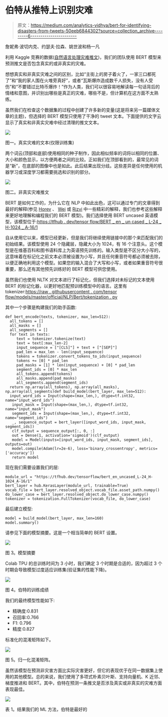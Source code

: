 # 伯特从推特上识别灾难

> 原文：<https://medium.com/analytics-vidhya/bert-for-identifying-disasters-from-tweets-50eeb6844302?source=collection_archive---------6----------------------->

詹妮弗·波切内克、约瑟夫·拉森、姚世波和杨一凡

利用 Kaggle 竞赛的数据([自然语言处理灾难推文](https://www.kaggle.com/c/nlp-getting-started/overview))，我们的团队使用 BERT 模型来预测推文是否包含真实的或非真实的灾难。

想想真实和非真实灾难之间的区别，比如“主街上的房子着火了，一家三口都死了”和“我的家人围在火堆旁真好”，或者“瓦斯爆炸造成数千人损失，没有人受伤”和“不要错过比特币爆炸！”作为人类，我们可以很容易地解读每一句话背后的情绪和意图，并识别出哪些是真正的灾难，哪些不是，但计算机在这方面不太熟练。

虽然我们在检查这个数据集的过程中创建了许多新的变量(这是将来另一篇媒体文章的主题)，但选择的 BERT 模型只使用了干净的 tweet 文本。下面提供的文字云显示了真实和非真实灾难中经过清理的推文文本。

![](img/1e863021792ad1dbb4f21412251ca822.png)

图一。真实灾难的文本(仅限训练集)

两个词云(顶部和底部)使用相同的种子制作，因此相似频率的词将以相同的位置、大小和颜色显示，以方便两者之间的比较。正如我们在顶部看到的，最常见的词是“新”，在底部的图像中也是如此。此后结果出现分歧。这些差异是任何使用的机器学习或深度学习都需要挑选和识别的部分。

![](img/1420d098baea6f037dcb7038b93ad309.png)

图二。非真实灾难推文

BERT 是如何工作的，为什么它在 NLP 中如此出色，这可以通过专门的文章得到最好的解释(参见 [Horev](https://towardsdatascience.com/bert-explained-state-of-the-art-language-model-for-nlp-f8b21a9b6270) 、 [Wei](https://towardsdatascience.com/bert-why-its-been-revolutionizing-nlp-5d1bcae76a13) 或 [Rizvi](https://www.analyticsvidhya.com/blog/2019/09/demystifying-bert-groundbreaking-nlp-framework/) 中一些精彩的解释，我们也参考这些解释来更好地理解和编程我们的 BERT 模型)。我们选择使用 BERT uncased 英语模型，该模型位于:[https://tfhub . dev/tensor flow/BERT _ en _ un cased _ L-24 _ H-1024 _ A-16/1](https://tfhub.dev/tensorflow/bert_en_uncased_L-24_H-1024_A-16/1)

自从使用它以来，模型已经更新，但是我们将继续使用链接中的那个来匹配我们的初始结果。该模型使用 24 个隐藏层，隐藏大小为 1024，有 16 个注意头。这个模型是在维基百科和图书语料库上为英语预先训练的。输入类型是不区分大小写的，这意味着在标记化之前文本必须被设置为小写，并且任何重音符号都必须被去除，以便正确地利用这个模型。如果您的输入混合了大写和小写，或者如果重音符号很重要，那么还有其他预先训练好的 BERT 模型可供您使用。

虽然我们也使用 NLTK 对文本进行了标记化，但我们选择对未标记的文本使用 BERT 的标记化器，以更好地匹配预训练模型中的语言。这里有 tokenizer:[https://raw . githubusercontent . com/tensor flow/models/master/official/NLP/Bert/tokenization . py](https://raw.githubusercontent.com/tensorflow/models/master/official/nlp/bert/tokenization.py)

其中一个步骤是构建我们的助手函数:

```
def bert_encode(texts, tokenizer, max_len=512):
  all_tokens = [] 
  all_masks = []
  all_segments = []
  for text in texts:
     text = tokenizer.tokenize(text)
     text = text[:max_len-2]
     input_sequence = ["[CLS]"] + text + ["[SEP]"]
     pad_len = max_len - len(input_sequence)
     tokens = tokenizer.convert_tokens_to_ids(input_sequence)
     tokens += [0] * pad_len
     pad_masks = [1] * len(input_sequence) + [0] * pad_len
     segment_ids = [0] * max_len
     all_tokens.append(tokens)
     all_masks.append(pad_masks)
     all_segments.append(segment_ids)
  return np.array(all_tokens), np.array(all_masks), np.array(all_segments)def build_model(bert_layer, max_len=512):
  input_word_ids = Input(shape=(max_len,), dtype=tf.int32, name="input_word_ids")
   input_mask = Input(shape=(max_len,), dtype=tf.int32, name="input_mask")
   segment_ids = Input(shape=(max_len,), dtype=tf.int32, name="segment_ids")
   _, sequence_output = bert_layer([input_word_ids, input_mask, segment_ids])
   clf_output = sequence_output[:, 0, :]
   out = Dense(1, activation='sigmoid')(clf_output)
   model = Model(inputs=[input_word_ids, input_mask, segment_ids], outputs=out)
   model.compile(Adam(lr=2e-6), loss='binary_crossentropy', metrics=['accuracy'])
   return model
```

现在我们需要设置我们的层:

```
module_url = "https://tfhub.dev/tensorflow/bert_en_uncased_L-24_H-1024_A-16/1"
bert_layer = hub.KerasLayer(module_url, trainable=True)
vocab_file = bert_layer.resolved_object.vocab_file.asset_path.numpy()
do_lower_case = bert_layer.resolved_object.do_lower_case.numpy()
tokenizer = tokenization.FullTokenizer(vocab_file, do_lower_case)
```

最后建立模型:

```
model = build_model(bert_layer, max_len=160)
model.summary()
```

请参见下面的模型摘要。这是一个相当简单的 BERT 设置。

![](img/5eb07de3524c5cbfbecdd3ad58cec6f4.png)

图 3。模型摘要

Colab TPU 的总训练时间为 3 小时，我们确定 3 个时期是合适的，因为超过 3 个时期会导致模型过度适应训练集(验证集的性能下降)。

![](img/c6951fcc16efe6bf81bd1da3dd105ea4.png)

图 4。伯特的训练成绩

我们的最终模型性能如下:

*   精确度:0.831
*   召回率:0.766
*   F1: 0.796
*   精度:0.827

标准化的混淆矩阵如下。

![](img/ae559d0d8b72499aa182c16463ceb0c4.png)

图 5。归一化混淆矩阵。

虽然该模型在预测非灾害方面比实际灾害更好，但它的表现优于在同一数据集上使用的其他模型。总的来说，我们使用了多项式朴素贝叶斯、支持向量机、K 近邻、梯度推进和 BERT。其中，伯特在预测一条推文是否涉及真实或非真实的灾难方面表现最佳。

![](img/d1f5289368f9ac89d72b90520b0f41ff.png)

表 1。结果我们的 ML 方法，伯特是最好的